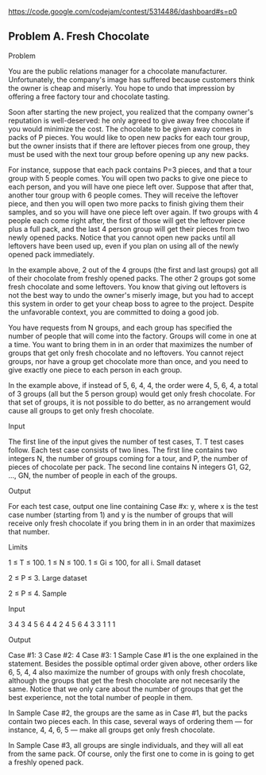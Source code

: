 https://code.google.com/codejam/contest/5314486/dashboard#s=p0

## Problem A. Fresh Chocolate

Problem

You are the public relations manager for a chocolate manufacturer. Unfortunately, the company's image has suffered because customers think the owner is cheap and miserly. You hope to undo that impression by offering a free factory tour and chocolate tasting.

Soon after starting the new project, you realized that the company owner's reputation is well-deserved: he only agreed to give away free chocolate if you would minimize the cost. The chocolate to be given away comes in packs of P pieces. You would like to open new packs for each tour group, but the owner insists that if there are leftover pieces from one group, they must be used with the next tour group before opening up any new packs.

For instance, suppose that each pack contains P=3 pieces, and that a tour group with 5 people comes. You will open two packs to give one piece to each person, and you will have one piece left over. Suppose that after that, another tour group with 6 people comes. They will receive the leftover piece, and then you will open two more packs to finish giving them their samples, and so you will have one piece left over again. If two groups with 4 people each come right after, the first of those will get the leftover piece plus a full pack, and the last 4 person group will get their pieces from two newly opened packs. Notice that you cannot open new packs until all leftovers have been used up, even if you plan on using all of the newly opened pack immediately.

In the example above, 2 out of the 4 groups (the first and last groups) got all of their chocolate from freshly opened packs. The other 2 groups got some fresh chocolate and some leftovers. You know that giving out leftovers is not the best way to undo the owner's miserly image, but you had to accept this system in order to get your cheap boss to agree to the project. Despite the unfavorable context, you are committed to doing a good job.

You have requests from N groups, and each group has specified the number of people that will come into the factory. Groups will come in one at a time. You want to bring them in in an order that maximizes the number of groups that get only fresh chocolate and no leftovers. You cannot reject groups, nor have a group get chocolate more than once, and you need to give exactly one piece to each person in each group.

In the example above, if instead of 5, 6, 4, 4, the order were 4, 5, 6, 4, a total of 3 groups (all but the 5 person group) would get only fresh chocolate. For that set of groups, it is not possible to do better, as no arrangement would cause all groups to get only fresh chocolate.

Input

The first line of the input gives the number of test cases, T. T test cases follow. Each test case consists of two lines. The first line contains two integers N, the number of groups coming for a tour, and P, the number of pieces of chocolate per pack. The second line contains N integers G1, G2, ..., GN, the number of people in each of the groups.

Output

For each test case, output one line containing Case #x: y, where x is the test case number (starting from 1) and y is the number of groups that will receive only fresh chocolate if you bring them in in an order that maximizes that number.

Limits

1 ≤ T ≤ 100.
1 ≤ N ≤ 100.
1 ≤ Gi ≤ 100, for all i.
Small dataset

2 ≤ P ≤ 3.
Large dataset

2 ≤ P ≤ 4.
Sample


Input 
 
3
4 3
4 5 6 4
4 2
4 5 6 4
3 3
1 1 1

Output 

Case #1: 3
Case #2: 4
Case #3: 1
Sample Case #1 is the one explained in the statement. Besides the possible optimal order given above, other orders like 6, 5, 4, 4 also maximize the number of groups with only fresh chocolate, although the groups that get the fresh chocolate are not necesarily the same. Notice that we only care about the number of groups that get the best experience, not the total number of people in them.

In Sample Case #2, the groups are the same as in Case #1, but the packs contain two pieces each. In this case, several ways of ordering them — for instance, 4, 4, 6, 5 — make all groups get only fresh chocolate.

In Sample Case #3, all groups are single individuals, and they will all eat from the same pack. Of course, only the first one to come in is going to get a freshly opened pack.

